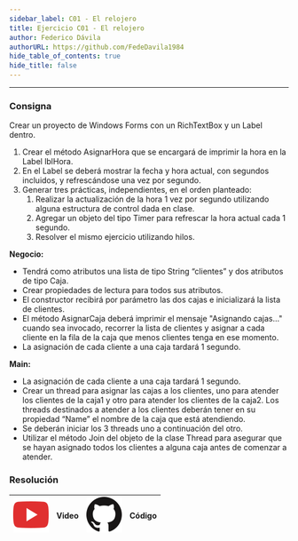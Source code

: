 ```yaml
---
sidebar_label: C01 - El relojero
title: Ejercicio C01 - El relojero
author: Federico Dávila
authorURL: https://github.com/FedeDavila1984
hide_table_of_contents: true
hide_title: false
---
```

---
### Consigna
Crear un proyecto de Windows Forms con un RichTextBox y un Label dentro.

1. Crear el método AsignarHora que se encargará de imprimir la hora en la Label lblHora.
2. En el Label se deberá mostrar la fecha y hora actual, con segundos incluidos, y refrescándose una vez por segundo.
3. Generar tres prácticas, independientes, en el orden planteado:
   1. Realizar la actualización de la hora 1 vez por segundo utilizando alguna estructura de control dada en clase.
   2. Agregar un objeto del tipo Timer para refrescar la hora actual cada 1 segundo.
   3. Resolver el mismo ejercicio utilizando hilos.

**Negocio:**
- Tendrá como atributos una lista de tipo String “clientes” y dos atributos de tipo Caja.
- Crear propiedades de lectura para todos sus atributos.
- El constructor recibirá por parámetro las dos cajas e inicializará la lista de clientes.
- El método AsignarCaja deberá imprimir el mensaje "Asignando cajas..." cuando sea invocado, recorrer la lista de clientes y asignar a cada cliente en la fila de la caja que menos clientes tenga en ese momento.
- La asignación de cada cliente a una caja tardará 1 segundo.

**Main:**
- La asignación de cada cliente a una caja tardará 1 segundo.
- Crear un thread para asignar las cajas a los clientes, uno para atender los clientes de la caja1 y otro para atender los clientes de la caja2. Los threads destinados a atender a los clientes deberán tener en su propiedad “Name” el nombre de la caja que está atendiendo.
- Se deberán iniciar los 3 threads uno a continuación del otro.
- Utilizar el método Join del objeto de la clase Thread para asegurar que se hayan asignado todos los clientes a alguna caja antes de comenzar a atender.




### Resolución
| ![img](/base/youtube.svg) | Video | ![img](/base/github.svg) | Código |
| :-----------------------: | :---: | :----------------------: | :----: |
